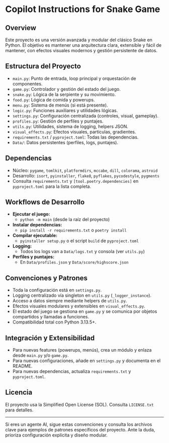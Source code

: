 # Copilot Instructions for Snake Game

## Overview

Este proyecto es una versión avanzada y modular del clásico Snake en Python. El objetivo es mantener una arquitectura clara, extensible y fácil de mantener, con efectos visuales modernos y gestión persistente de datos.

## Estructura del Proyecto

- `main.py`: Punto de entrada, loop principal y orquestación de componentes.
- `game.py`: Controlador y gestión del estado del juego.
- `snake.py`: Lógica de la serpiente y su movimiento.
- `food.py`: Lógica de comida y powerups.
- `menu.py`: Sistema de menús (si está presente).
- `logic.py`: Funciones auxiliares y utilidades lógicas.
- `settings.py`: Configuración centralizada (controles, visual, gameplay).
- `profiles.py`: Gestión de perfiles y puntajes.
- `utils.py`: Utilidades, sistema de logging, helpers JSON.
- `visual_effects.py`: Efectos visuales, partículas, gradientes.
- `requirements.txt` / `pyproject.toml`: Todas las dependencias.
- `Data/`: Datos persistentes (perfiles, logs, puntajes).

## Dependencias

- Núcleo: `pygame`, `tomlkit`, `platformdirs`, `mccabe`, `dill`, `colorama`, `astroid`
- Desarrollo: `isort`, `pyinstaller`, `flake8`, `pyflakes`, `pycodestyle`, `pygments`
- Consulta `requirements.txt` y `[tool.poetry.dependencies]` en `pyproject.toml` para la lista completa.

## Workflows de Desarrollo

- **Ejecutar el juego:**
  - `python -m main` (desde la raíz del proyecto)
- **Instalar dependencias:**
  - `pip install -r requirements.txt` o `poetry install`
- **Compilar ejecutable:**
  - `pyinstaller setup.py` o el script `build` de `pyproject.toml`
- **Logging:**
  - Todos los logs van a `Data/logs.txt` y consola (ver `utils.py`)
- **Perfiles y puntajes:**
  - En `Data/profiles.json` y `Data/score/highscore.json`

## Convenciones y Patrones

- Toda la configuración está en `settings.py`.
- Logging centralizado vía singleton en `utils.py` (`_logger_instance`).
- Acceso a datos siempre mediante helpers de `utils.py`.
- Efectos visuales modulares y extensibles en `visual_effects.py`.
- El estado del juego se gestiona en `game.py` y se comunica por objetos compartidos y llamadas a funciones.
- Compatibilidad total con Python 3.13.5+.

## Integración y Extensibilidad

- Para nuevas features (powerups, menús), crea un módulo y enlaza desde `main.py` y/o `game.py`.
- Para nuevas configuraciones, añade en `settings.py` y documenta en el README.
- Para nuevas dependencias, actualiza `requirements.txt` y `pyproject.toml`.

## Licencia

El proyecto usa la Simplified Open License (SOL). Consulta `LICENSE.txt` para detalles.

---

Si eres un agente AI, sigue estas convenciones y consulta los archivos clave para ejemplos de patrones específicos del proyecto. Ante la duda, prioriza configuración explícita y diseño modular.
